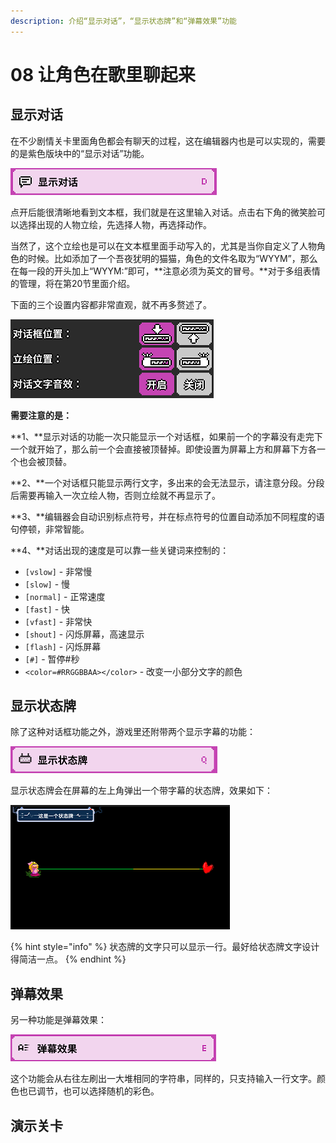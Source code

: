 ```yaml
---
description: 介绍“显示对话”，“显示状态牌”和“弹幕效果”功能
---
```


# 08 让角色在歌里聊起来

## 显示对话 <a id="1"></a>

在不少剧情关卡里面角色都会有聊天的过程，这在编辑器内也是可以实现的，需要的是紫色版块中的“显示对话”功能。

![](.gitbook/assets/08-01.png)

点开后能很清晰地看到文本框，我们就是在这里输入对话。点击右下角的微笑脸可以选择出现的人物立绘，先选择人物，再选择动作。

当然了，这个立绘也是可以在文本框里面手动写入的，尤其是当你自定义了人物角色的时候。比如添加了一个吾夜犹明的猫猫，角色的文件名取为“WYYM”，那么在每一段的开头加上“WYYM:”即可，**注意必须为英文的冒号。**对于多组表情的管理，将在第20节里面介绍。

下面的三个设置内容都非常直观，就不再多赘述了。

![](.gitbook/assets/08-02.png)


**需要注意的是：**

**1、**显示对话的功能一次只能显示一个对话框，如果前一个的字幕没有走完下一个就开始了，那么前一个会直接被顶替掉。即使设置为屏幕上方和屏幕下方各一个也会被顶替。

**2、**一个对话框只能显示两行文字，多出来的会无法显示，请注意分段。分段后需要再输入一次立绘人物，否则立绘就不再显示了。

**3、**编辑器会自动识别标点符号，并在标点符号的位置自动添加不同程度的语句停顿，非常智能。

**4、**对话出现的速度是可以靠一些关键词来控制的：

* `[vslow]` - 非常慢
* `[slow]`  - 慢
* `[normal]` - 正常速度
* `[fast]` - 快
* `[vfast]` - 非常快
* `[shout]` - 闪烁屏幕，高速显示
* `[flash]` - 闪烁屏幕
* `[#]` - 暂停\#秒
* `<color=#RRGGBBAA></color>` - 改变一小部分文字的颜色

## 显示状态牌 <a id="2"></a>

除了这种对话框功能之外，游戏里还附带两个显示字幕的功能：

![](.gitbook/assets/08-03.png)

显示状态牌会在屏幕的左上角弹出一个带字幕的状态牌，效果如下：

![](.gitbook/assets/08-04.png)

{% hint style="info" %}
状态牌的文字只可以显示一行。最好给状态牌文字设计得简洁一点。
{% endhint %}

## 弹幕效果 <a id="3"></a>

另一种功能是弹幕效果：

![](.gitbook/assets/08-05.png)

这个功能会从右往左刷出一大堆相同的字符串，同样的，只支持输入一行文字。颜色也已调节，也可以选择随机的彩色。

## 演示关卡 <a id="4"></a>


